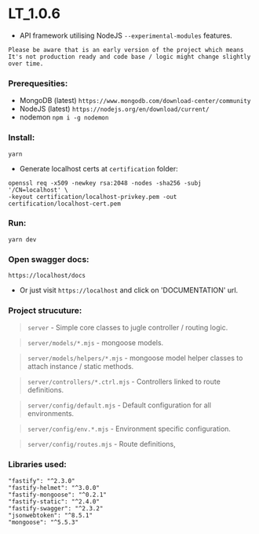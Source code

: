 # LT_1.0.6

- API framework utilising NodeJS `--experimental-modules` features.

```
Please be aware that is an early version of the project which means It's not production ready and code base / logic might change slightly over time.
```

### Prerequesities:
- MongoDB (latest) `https://www.mongodb.com/download-center/community`
- NodeJS (latest) `https://nodejs.org/en/download/current/`
- nodemon `npm i -g nodemon`

### Install:
``` yarn ```

- Generate localhost certs at `certification` folder:
```
openssl req -x509 -newkey rsa:2048 -nodes -sha256 -subj '/CN=localhost' \
-keyout certification/localhost-privkey.pem -out certification/localhost-cert.pem
```

### Run:
``` yarn dev ```

### Open swagger docs:
``` https://localhost/docs ```
- Or just visit `https://localhost` and click on 'DOCUMENTATION' url.

### Project strucuture:
> `server` - Simple core classes to jugle controller / routing logic.

> `server/models/*.mjs` - mongoose models.

> `server/models/helpers/*.mjs` - mongoose model helper classes to attach instance / static methods.

> `server/controllers/*.ctrl.mjs` - Controllers linked to route definitions.

> `server/config/default.mjs` - Default configuration for all environments.

> `server/config/env.*.mjs` - Environment specific configuration.

> `server/config/routes.mjs` - Route definitions,


### Libraries used:
```
"fastify": "^2.3.0"
"fastify-helmet": "^3.0.0"
"fastify-mongoose": "^0.2.1"
"fastify-static": "^2.4.0"
"fastify-swagger": "^2.3.2"
"jsonwebtoken": "^8.5.1"
"mongoose": "^5.5.3"
```